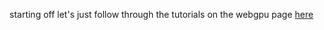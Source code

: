starting off let's just follow through the tutorials on the webgpu page
[here](https://webgpufundamentals.org/webgpu/lessons/webgpu-fundamentals.html)
